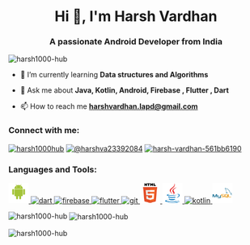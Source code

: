 <h1 align="center">Hi 👋, I'm Harsh Vardhan</h1>
<h3 align="center">A passionate Android Developer from India</h3>

<p align="left"> <img src="https://komarev.com/ghpvc/?username=harsh1000-hub&label=Profile%20views&color=0e75b6&style=flat" alt="harsh1000-hub" /> </p>

- 🌱 I’m currently learning **Data structures and Algorithms**

- 💬 Ask me about **Java, Kotlin, Android, Firebase , Flutter , Dart**

- 📫 How to reach me **harshvardhan.lapd@gmail.com**

<h3 align="left">Connect with me:</h3>
<p align="left">
<a href="https://dev.to/harsh1000hub" target="blank"><img align="center" src="https://raw.githubusercontent.com/rahuldkjain/github-profile-readme-generator/master/src/images/icons/Social/devto.svg" alt="harsh1000hub" height="30" width="40" /></a>
<a href="https://twitter.com/@harshva23392084" target="blank"><img align="center" src="https://raw.githubusercontent.com/rahuldkjain/github-profile-readme-generator/master/src/images/icons/Social/twitter.svg" alt="@harshva23392084" height="30" width="40" /></a>
<a href="https://linkedin.com/in/harsh-vardhan-561bb6190" target="blank"><img align="center" src="https://raw.githubusercontent.com/rahuldkjain/github-profile-readme-generator/master/src/images/icons/Social/linked-in-alt.svg" alt="harsh-vardhan-561bb6190" height="30" width="40" /></a>
</p>

<h3 align="left">Languages and Tools:</h3>
<p align="left"> <a href="https://developer.android.com" target="_blank" rel="noreferrer"> <img src="https://raw.githubusercontent.com/devicons/devicon/master/icons/android/android-original-wordmark.svg" alt="android" width="40" height="40"/> </a> <a href="https://dart.dev" target="_blank" rel="noreferrer"> <img src="https://www.vectorlogo.zone/logos/dartlang/dartlang-icon.svg" alt="dart" width="40" height="40"/> </a> <a href="https://firebase.google.com/" target="_blank" rel="noreferrer"> <img src="https://www.vectorlogo.zone/logos/firebase/firebase-icon.svg" alt="firebase" width="40" height="40"/> </a> <a href="https://flutter.dev" target="_blank" rel="noreferrer"> <img src="https://www.vectorlogo.zone/logos/flutterio/flutterio-icon.svg" alt="flutter" width="40" height="40"/> </a> <a href="https://git-scm.com/" target="_blank" rel="noreferrer"> <img src="https://www.vectorlogo.zone/logos/git-scm/git-scm-icon.svg" alt="git" width="40" height="40"/> </a> <a href="https://www.w3.org/html/" target="_blank" rel="noreferrer"> <img src="https://raw.githubusercontent.com/devicons/devicon/master/icons/html5/html5-original-wordmark.svg" alt="html5" width="40" height="40"/> </a> <a href="https://www.java.com" target="_blank" rel="noreferrer"> <img src="https://raw.githubusercontent.com/devicons/devicon/master/icons/java/java-original.svg" alt="java" width="40" height="40"/> </a> <a href="https://kotlinlang.org" target="_blank" rel="noreferrer"> <img src="https://www.vectorlogo.zone/logos/kotlinlang/kotlinlang-icon.svg" alt="kotlin" width="40" height="40"/> </a> <a href="https://www.mysql.com/" target="_blank" rel="noreferrer"> <img src="https://raw.githubusercontent.com/devicons/devicon/master/icons/mysql/mysql-original-wordmark.svg" alt="mysql" width="40" height="40"/> </a> </p>

<p><img align="left" src="https://github-readme-stats.vercel.app/api/top-langs?username=harsh1000-hub&show_icons=true&locale=en&layout=compact" alt="harsh1000-hub" /></p>

<p>&nbsp;<img align="center" src="https://github-readme-stats.vercel.app/api?username=harsh1000-hub&show_icons=true&locale=en" alt="harsh1000-hub" /></p>

<p><img align="center" src="https://github-readme-streak-stats.herokuapp.com/?user=harsh1000-hub&" alt="harsh1000-hub" /></p>
